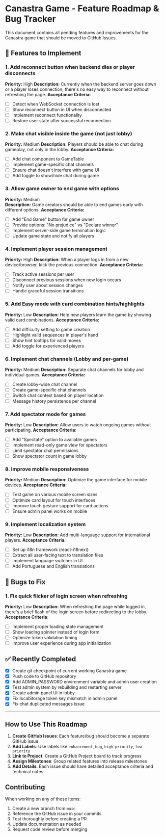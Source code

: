 # Canastra Game - Feature Roadmap & Bug Tracker

This document contains all pending features and improvements for the Canastra game that should be moved to GitHub Issues.

## 🚀 Features to Implement

### 1. Add reconnect button when backend dies or player disconnects
**Priority:** High
**Description:** Currently when the backend server goes down or a player loses connection, there's no easy way to reconnect without refreshing the page.
**Acceptance Criteria:**
- [ ] Detect when WebSocket connection is lost
- [ ] Show reconnect button in UI when disconnected  
- [ ] Implement reconnect functionality
- [ ] Restore user state after successful reconnection

### 2. Make chat visible inside the game (not just lobby)
**Priority:** Medium
**Description:** Players should be able to chat during gameplay, not only in the lobby.
**Acceptance Criteria:**
- [ ] Add chat component to GameTable
- [ ] Implement game-specific chat channels
- [ ] Ensure chat doesn't interfere with game UI
- [ ] Add toggle to show/hide chat during game

### 3. Allow game owner to end game with options
**Priority:** Medium  
**Description:** Game creators should be able to end games early with different options.
**Acceptance Criteria:**
- [ ] Add "End Game" button for game owner
- [ ] Provide options: "No prejudice" vs "Declare winner"
- [ ] Implement server-side game termination logic
- [ ] Update game state and notify all players

### 4. Implement player session management
**Priority:** High
**Description:** When a player logs in from a new device/browser, kick the previous connection.
**Acceptance Criteria:**
- [ ] Track active sessions per user
- [ ] Disconnect previous sessions when new login occurs
- [ ] Notify user about session changes
- [ ] Handle graceful session transitions

### 5. Add Easy mode with card combination hints/highlights
**Priority:** Low
**Description:** Help new players learn the game by showing valid card combinations.
**Acceptance Criteria:**
- [ ] Add difficulty setting to game creation
- [ ] Highlight valid sequences in player's hand
- [ ] Show hint tooltips for valid moves
- [ ] Add toggle for experienced players

### 6. Implement chat channels (Lobby and per-game)
**Priority:** Medium
**Description:** Separate chat channels for lobby and individual games.
**Acceptance Criteria:**
- [ ] Create lobby-wide chat channel
- [ ] Create game-specific chat channels
- [ ] Switch chat context based on player location
- [ ] Message history persistence per channel

### 7. Add spectator mode for games
**Priority:** Low
**Description:** Allow users to watch ongoing games without participating.
**Acceptance Criteria:**
- [ ] Add "Spectate" option to available games
- [ ] Implement read-only game view for spectators
- [ ] Limit spectator chat permissions
- [ ] Show spectator count in game lobby

### 8. Improve mobile responsiveness
**Priority:** Medium
**Description:** Optimize the game interface for mobile devices.
**Acceptance Criteria:**
- [ ] Test game on various mobile screen sizes
- [ ] Optimize card layout for touch interfaces
- [ ] Improve touch gesture support for card actions
- [ ] Ensure admin panel works on mobile

### 9. Implement localization system
**Priority:** Low
**Description:** Add multi-language support for international players.
**Acceptance Criteria:**
- [ ] Set up i18n framework (react-i18next)
- [ ] Extract all user-facing text to translation files
- [ ] Implement language switcher in UI
- [ ] Add Portuguese and English translations

## 🐛 Bugs to Fix

### 1. Fix quick flicker of login screen when refreshing
**Priority:** Low
**Description:** When refreshing the page while logged in, there's a brief flash of the login screen before redirecting to the lobby.
**Acceptance Criteria:**
- [ ] Implement proper loading state management
- [ ] Show loading spinner instead of login form
- [ ] Optimize token validation timing
- [ ] Improve user experience during app initialization

## ✅ Recently Completed
- [x] Create git checkpoint of current working Canastra game
- [x] Push code to GitHub repository  
- [x] Add ADMIN_PASSWORD environment variable and admin user creation
- [x] Test admin system by rebuilding and restarting server
- [x] Create admin panel UI in lobby
- [x] Fix localStorage token key mismatch in admin panel
- [x] Fix chat duplicated messages issue

---

## How to Use This Roadmap

1. **Create GitHub Issues**: Each feature/bug should become a separate GitHub issue
2. **Add Labels**: Use labels like `enhancement`, `bug`, `high-priority`, `low-priority`
3. **Link to Project**: Create a GitHub Project board to track progress
4. **Assign Milestones**: Group related features into release milestones
5. **Add Details**: Each issue should have detailed acceptance criteria and technical notes

## Contributing

When working on any of these items:
1. Create a new branch from `main`
2. Reference the GitHub issue in your commits
3. Test thoroughly before creating a PR
4. Update documentation as needed
5. Request code review before merging